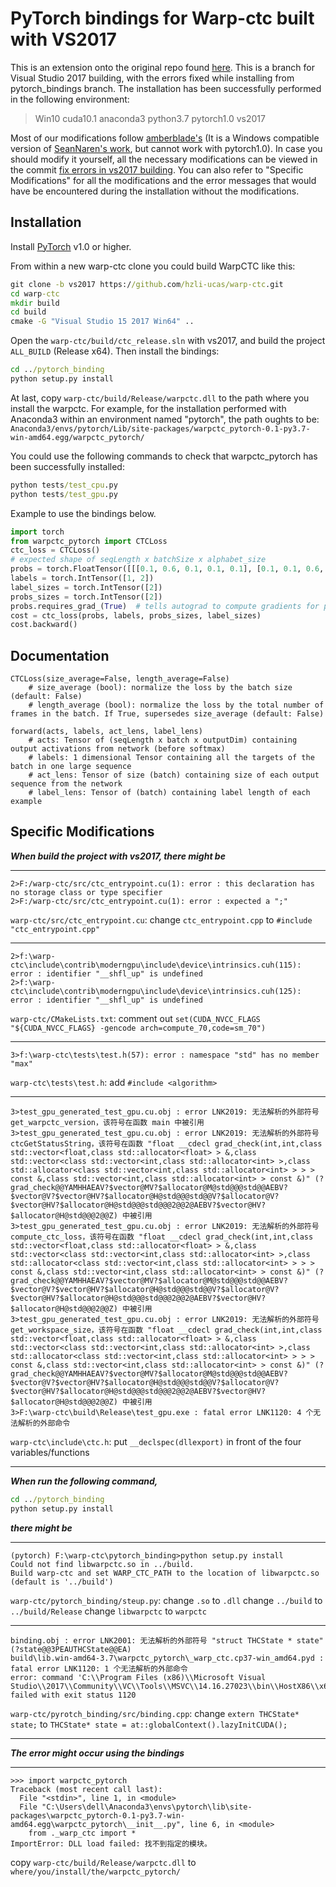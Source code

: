 # PyTorch bindings for Warp-ctc built with VS2017

This is an extension onto the original repo found [here](https://github.com/baidu-research/warp-ctc).
This is a branch for Visual Studio 2017 building, with the errors fixed while installing from pytorch_bindings branch. The installation has been successfully performed in the following environment:
>Win10 cuda10.1 anaconda3 python3.7 pytorch1.0 vs2017

Most of our modifications follow [amberblade's](https://github.com/amberblade/warp-ctc) (It is a Windows compatible version of [SeanNaren's work](https://github.com/SeanNaren/warp-ctc), but cannot work with pytorch1.0). In case you should modify it yourself, all the necessary modifications can be viewed in the commit [fix errors in vs2017 building](https://github.com/hzli-ucas/warp-ctc/commit/a19202c399b8e40adc96739df946d3bdb26eefac). You can also refer to "Specific Modifications" for all the modifications and the error messages that would have be encountered during the installation without the modifications.

## Installation

Install [PyTorch](https://github.com/pytorch/pytorch#installation) v1.0 or higher.

From within a new warp-ctc clone you could build WarpCTC like this:
```cmd
git clone -b vs2017 https://github.com/hzli-ucas/warp-ctc.git
cd warp-ctc
mkdir build
cd build
cmake -G "Visual Studio 15 2017 Win64" ..
```

Open the `warp-ctc/build/ctc_release.sln` with vs2017, and build the project `ALL_BUILD` (Release x64). Then install the bindings:
```cmd
cd ../pytorch_binding
python setup.py install
```

At last, copy `warp-ctc/build/Release/warpctc.dll` to the path where you install the warpctc. For example, for the installation performed with Anaconda3 within an environment named "pytorch", the path oughts to be: `Anaconda3/envs/pytorch/Lib/site-packages/warpctc_pytorch-0.1-py3.7-win-amd64.egg/warpctc_pytorch/`

You could use the following commands to check that warpctc_pytorch has been successfully installed:
```cmd
python tests/test_cpu.py
python tests/test_gpu.py
```

Example to use the bindings below.

```python
import torch
from warpctc_pytorch import CTCLoss
ctc_loss = CTCLoss()
# expected shape of seqLength x batchSize x alphabet_size
probs = torch.FloatTensor([[[0.1, 0.6, 0.1, 0.1, 0.1], [0.1, 0.1, 0.6, 0.1, 0.1]]]).transpose(0, 1).contiguous()
labels = torch.IntTensor([1, 2])
label_sizes = torch.IntTensor([2])
probs_sizes = torch.IntTensor([2])
probs.requires_grad_(True)  # tells autograd to compute gradients for probs
cost = ctc_loss(probs, labels, probs_sizes, label_sizes)
cost.backward()
```

## Documentation

```
CTCLoss(size_average=False, length_average=False)
    # size_average (bool): normalize the loss by the batch size (default: False)
    # length_average (bool): normalize the loss by the total number of frames in the batch. If True, supersedes size_average (default: False)

forward(acts, labels, act_lens, label_lens)
    # acts: Tensor of (seqLength x batch x outputDim) containing output activations from network (before softmax)
    # labels: 1 dimensional Tensor containing all the targets of the batch in one large sequence
    # act_lens: Tensor of size (batch) containing size of each output sequence from the network
    # label_lens: Tensor of (batch) containing label length of each example
```

## Specific Modifications

***When build the project with vs2017, there might be***

***
```
2>F:/warp-ctc/src/ctc_entrypoint.cu(1): error : this declaration has no storage class or type specifier
2>F:/warp-ctc/src/ctc_entrypoint.cu(1): error : expected a ";"
```
`warp-ctc/src/ctc_entrypoint.cu`: 
change `ctc_entrypoint.cpp` to `#include "ctc_entrypoint.cpp"`
***

```
2>f:\warp-ctc\include\contrib\moderngpu\include\device\intrinsics.cuh(115): error : identifier "__shfl_up" is undefined
2>f:\warp-ctc\include\contrib\moderngpu\include\device\intrinsics.cuh(125): error : identifier "__shfl_up" is undefined
```
`warp-ctc/CMakeLists.txt`: 
comment out `set(CUDA_NVCC_FLAGS "${CUDA_NVCC_FLAGS} -gencode arch=compute_70,code=sm_70")`
***

```
3>f:\warp-ctc\tests\test.h(57): error : namespace "std" has no member "max"
```
`warp-ctc\tests\test.h`: 
add `#include <algorithm>`
***

```
3>test_gpu_generated_test_gpu.cu.obj : error LNK2019: 无法解析的外部符号 get_warpctc_version，该符号在函数 main 中被引用
3>test_gpu_generated_test_gpu.cu.obj : error LNK2019: 无法解析的外部符号 ctcGetStatusString，该符号在函数 "float __cdecl grad_check(int,int,class std::vector<float,class std::allocator<float> > &,class std::vector<class std::vector<int,class std::allocator<int> >,class std::allocator<class std::vector<int,class std::allocator<int> > > > const &,class std::vector<int,class std::allocator<int> > const &)" (?grad_check@@YAMHHAEAV?$vector@MV?$allocator@M@std@@@std@@AEBV?$vector@V?$vector@HV?$allocator@H@std@@@std@@V?$allocator@V?$vector@HV?$allocator@H@std@@@std@@@2@@2@AEBV?$vector@HV?$allocator@H@std@@@2@@Z) 中被引用
3>test_gpu_generated_test_gpu.cu.obj : error LNK2019: 无法解析的外部符号 compute_ctc_loss，该符号在函数 "float __cdecl grad_check(int,int,class std::vector<float,class std::allocator<float> > &,class std::vector<class std::vector<int,class std::allocator<int> >,class std::allocator<class std::vector<int,class std::allocator<int> > > > const &,class std::vector<int,class std::allocator<int> > const &)" (?grad_check@@YAMHHAEAV?$vector@MV?$allocator@M@std@@@std@@AEBV?$vector@V?$vector@HV?$allocator@H@std@@@std@@V?$allocator@V?$vector@HV?$allocator@H@std@@@std@@@2@@2@AEBV?$vector@HV?$allocator@H@std@@@2@@Z) 中被引用
3>test_gpu_generated_test_gpu.cu.obj : error LNK2019: 无法解析的外部符号 get_workspace_size，该符号在函数 "float __cdecl grad_check(int,int,class std::vector<float,class std::allocator<float> > &,class std::vector<class std::vector<int,class std::allocator<int> >,class std::allocator<class std::vector<int,class std::allocator<int> > > > const &,class std::vector<int,class std::allocator<int> > const &)" (?grad_check@@YAMHHAEAV?$vector@MV?$allocator@M@std@@@std@@AEBV?$vector@V?$vector@HV?$allocator@H@std@@@std@@V?$allocator@V?$vector@HV?$allocator@H@std@@@std@@@2@@2@AEBV?$vector@HV?$allocator@H@std@@@2@@Z) 中被引用
3>F:\warp-ctc\build\Release\test_gpu.exe : fatal error LNK1120: 4 个无法解析的外部命令
```
`warp-ctc\include\ctc.h`:
put `__declspec(dllexport)` in front of the four variables/functions
***

***When run the following command,***
```cmd
cd ../pytorch_binding
python setup.py install
```
***there might be***

***
```
(pytorch) F:\warp-ctc\pytorch_binding>python setup.py install
Could not find libwarpctc.so in ../build.
Build warp-ctc and set WARP_CTC_PATH to the location of libwarpctc.so (default is '../build')
```
`warp-ctc/pytorch_binding/steup.py`:
change `.so` to `.dll`
change `../build` to `../build/Release`
change `libwarpctc` to `warpctc`
***

```
binding.obj : error LNK2001: 无法解析的外部符号 "struct THCState * state" (?state@@3PEAUTHCState@@EA)
build\lib.win-amd64-3.7\warpctc_pytorch\_warp_ctc.cp37-win_amd64.pyd : fatal error LNK1120: 1 个无法解析的外部命令
error: command 'C:\\Program Files (x86)\\Microsoft Visual Studio\\2017\\Community\\VC\\Tools\\MSVC\\14.16.27023\\bin\\HostX86\\x64\\link.exe' failed with exit status 1120
```
`warp-ctc/pyrotch_binding/src/binding.cpp`:
change `extern THCState* state;` to `THCState* state = at::globalContext().lazyInitCUDA();`
***

***The error might occur using the bindings***

***
```
>>> import warpctc_pytorch
Traceback (most recent call last):
  File "<stdin>", line 1, in <module>
  File "C:\Users\dell\Anaconda3\envs\pytorch\lib\site-packages\warpctc_pytorch-0.1-py3.7-win-amd64.egg\warpctc_pytorch\__init__.py", line 6, in <module>
    from ._warp_ctc import *
ImportError: DLL load failed: 找不到指定的模块。
```
copy `warp-ctc/build/Release/warpctc.dll` to `where/you/install/the/warpctc_pytorch/`
